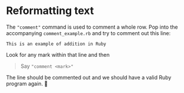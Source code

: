 # Reformatting text

The `"comment"` command is used to comment a whole row. Pop into the accompanying `comment_example.rb` and try to comment out this line:

```
This is an example of addition in Ruby
```

Look for any mark within that line and then

> Say `"comment <mark>"`

The line should be commented out and we should have a valid Ruby program again. 🙌
